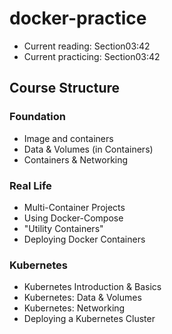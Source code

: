 # docker-practice
- Current reading: Section03:42
- Current practicing: Section03:42

## Course Structure
### Foundation
- Image and containers
- Data & Volumes (in Containers)
- Containers & Networking
### Real Life
- Multi-Container Projects
- Using Docker-Compose
- "Utility Containers"
- Deploying Docker Containers
### Kubernetes
- Kubernetes Introduction & Basics
- Kubernetes: Data & Volumes
- Kubernetes: Networking
- Deploying a Kubernetes Cluster
